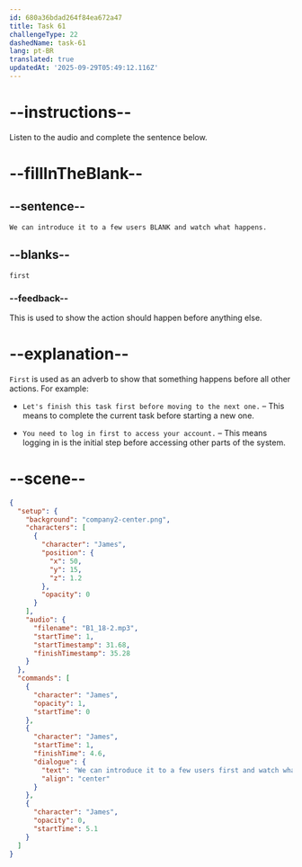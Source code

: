 ```yaml
---
id: 680a36bdad264f84ea672a47
title: Task 61
challengeType: 22
dashedName: task-61
lang: pt-BR
translated: true
updatedAt: '2025-09-29T05:49:12.116Z'
---
```


<!-- (Audio) James: We can introduce it to a few users first and watch what happens. -->

# --instructions--

Listen to the audio and complete the sentence below.

# --fillInTheBlank--

## --sentence--

`We can introduce it to a few users BLANK and watch what happens.`

## --blanks--

`first`

### --feedback--

This is used to show the action should happen before anything else.

# --explanation--

`First` is used as an adverb to show that something happens before all other actions. For example:

- `Let's finish this task first before moving to the next one.` – This means to complete the current task before starting a new one.

- `You need to log in first to access your account.` – This means logging in is the initial step before accessing other parts of the system.

# --scene--

```json
{
  "setup": {
    "background": "company2-center.png",
    "characters": [
      {
        "character": "James",
        "position": {
          "x": 50,
          "y": 15,
          "z": 1.2
        },
        "opacity": 0
      }
    ],
    "audio": {
      "filename": "B1_18-2.mp3",
      "startTime": 1,
      "startTimestamp": 31.68,
      "finishTimestamp": 35.28
    }
  },
  "commands": [
    {
      "character": "James",
      "opacity": 1,
      "startTime": 0
    },
    {
      "character": "James",
      "startTime": 1,
      "finishTime": 4.6,
      "dialogue": {
        "text": "We can introduce it to a few users first and watch what happens.",
        "align": "center"
      }
    },
    {
      "character": "James",
      "opacity": 0,
      "startTime": 5.1
    }
  ]
}
```
